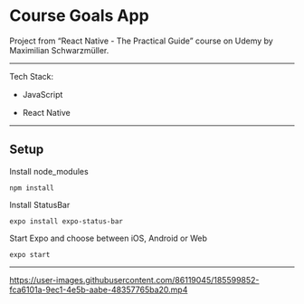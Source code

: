 # Course Goals App

Project from “React Native - The Practical Guide” course on Udemy by Maximilian Schwarzmüller.

---

Tech Stack:

- JavaScript
  <img src="https://cdn.jsdelivr.net/gh/devicons/devicon/icons/javascript/javascript-original.svg" width="15" height="15" />

- React Native
  <img src="https://cdn.jsdelivr.net/gh/devicons/devicon/icons/react/react-original.svg" width="15" height="15" />

---

## Setup

Install node_modules

```
npm install
```

Install StatusBar

```
expo install expo-status-bar
```

Start Expo and choose between iOS, Android or Web

```
expo start
```

---

https://user-images.githubusercontent.com/86119045/185599852-fca6101a-9ec1-4e5b-aabe-48357765ba20.mp4
